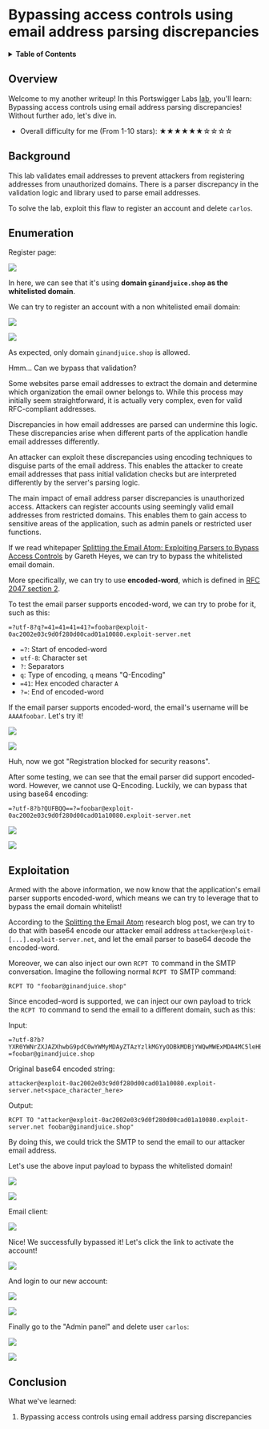 # Bypassing access controls using email address parsing discrepancies

<details><summary><strong>Table of Contents</strong></summary>

- [Overview](#overview)
- [Background](#background)
- [Enumeration](#enumeration)
- [Exploitation](#exploitation)
- [Conclusion](#conclusion)

</details>

## Overview

Welcome to my another writeup! In this Portswigger Labs [lab](https://portswigger.net/web-security/logic-flaws/examples/lab-logic-flaws-bypassing-access-controls-using-email-address-parsing-discrepancies), you'll learn: Bypassing access controls using email address parsing discrepancies! Without further ado, let's dive in.

- Overall difficulty for me (From 1-10 stars): ★★★★★★☆☆☆☆

## Background

This lab validates email addresses to prevent attackers from registering addresses from unauthorized domains. There is a parser discrepancy in the validation logic and library used to parse email addresses.

To solve the lab, exploit this flaw to register an account and delete `carlos`.

## Enumeration

Register page:

![](https://github.com/siunam321/CTF-Writeups/blob/main/Portswigger-Labs/Business-Logic-Vulnerabilities/BLV-12/images/Pasted%20image%2020241203135351.png)

In here, we can see that it's using **domain `ginandjuice.shop` as the whitelisted domain**.

We can try to register an account with a non whitelisted email domain:

![](https://github.com/siunam321/CTF-Writeups/blob/main/Portswigger-Labs/Business-Logic-Vulnerabilities/BLV-12/images/Pasted%20image%2020241203135749.png)

![](https://github.com/siunam321/CTF-Writeups/blob/main/Portswigger-Labs/Business-Logic-Vulnerabilities/BLV-12/images/Pasted%20image%2020241203135830.png)

As expected, only domain `ginandjuice.shop` is allowed.

Hmm... Can we bypass that validation?

Some websites parse email addresses to extract the domain and determine which organization the email owner belongs to. While this process may initially seem straightforward, it is actually very complex, even for valid RFC-compliant addresses.

Discrepancies in how email addresses are parsed can undermine this logic. These discrepancies arise when different parts of the application handle email addresses differently.

An attacker can exploit these discrepancies using encoding techniques to disguise parts of the email address. This enables the attacker to create email addresses that pass initial validation checks but are interpreted differently by the server's parsing logic.

The main impact of email address parser discrepancies is unauthorized access. Attackers can register accounts using seemingly valid email addresses from restricted domains. This enables them to gain access to sensitive areas of the application, such as admin panels or restricted user functions.

If we read whitepaper [Splitting the Email Atom: Exploiting Parsers to Bypass Access Controls](https://portswigger.net/research/splitting-the-email-atom) by Gareth Heyes, we can try to bypass the whitelisted email domain.

More specifically, we can try to use **encoded-word**, which is defined in [RFC 2047 section 2](https://datatracker.ietf.org/doc/html/rfc2047#section-2).

To test the email parser supports encoded-word, we can try to probe for it, such as this:

```
=?utf-8?q?=41=41=41=41?=foobar@exploit-0ac2002e03c9d0f280d00cad01a10080.exploit-server.net
```

- `=?`: Start of encoded-word
- `utf-8`: Character set
- `?`: Separators
- `q`: Type of encoding, `q` means "Q-Encoding"
- `=41`: Hex encoded character `A`
- `?=`: End of encoded-word

If the email parser supports encoded-word, the email's username will be `AAAAfoobar`. Let's try it!

![](https://github.com/siunam321/CTF-Writeups/blob/main/Portswigger-Labs/Business-Logic-Vulnerabilities/BLV-12/images/Pasted%20image%2020241203140117.png)

![](https://github.com/siunam321/CTF-Writeups/blob/main/Portswigger-Labs/Business-Logic-Vulnerabilities/BLV-12/images/Pasted%20image%2020241203140145.png)

Huh, now we got "Registration blocked for security reasons".

After some testing, we can see that the email parser did support encoded-word. However, we cannot use Q-Encoding. Luckily, we can bypass that using base64 encoding:

```
=?utf-8?b?QUFBQQ==?=foobar@exploit-0ac2002e03c9d0f280d00cad01a10080.exploit-server.net
```

![](https://github.com/siunam321/CTF-Writeups/blob/main/Portswigger-Labs/Business-Logic-Vulnerabilities/BLV-12/images/Pasted%20image%2020241203140743.png)

![](https://github.com/siunam321/CTF-Writeups/blob/main/Portswigger-Labs/Business-Logic-Vulnerabilities/BLV-12/images/Pasted%20image%2020241203140759.png)

## Exploitation

Armed with the above information, we now know that the application's email parser supports encoded-word, which means we can try to leverage that to bypass the email domain whitelist!

According to the [Splitting the Email Atom](https://portswigger.net/research/splitting-the-email-atom) research blog post, we can try to do that with base64 encode our attacker email address `attacker@exploit-[...].exploit-server.net`, and let the email parser to base64 decode the encoded-word.

Moreover, we can also inject our own `RCPT TO` command in the SMTP conversation. Imagine the following normal `RCPT TO` SMTP command:

```
RCPT TO "foobar@ginandjuice.shop"
```

Since encoded-word is supported, we can inject our own payload to trick the `RCPT TO` command to send the email to a different domain, such as this:

Input:

```
=?utf-8?b?YXR0YWNrZXJAZXhwbG9pdC0wYWMyMDAyZTAzYzlkMGYyODBkMDBjYWQwMWExMDA4MC5leHBsb2l0LXNlcnZlci5uZXQg?=foobar@ginandjuice.shop
```

Original base64 encoded string:

```
attacker@exploit-0ac2002e03c9d0f280d00cad01a10080.exploit-server.net<space_character_here>
```

Output:

```
RCPT TO "attacker@exploit-0ac2002e03c9d0f280d00cad01a10080.exploit-server.net foobar@ginandjuice.shop"
```

By doing this, we could trick the SMTP to send the email to our attacker email address.

Let's use the above input payload to bypass the whitelisted domain!

![](https://github.com/siunam321/CTF-Writeups/blob/main/Portswigger-Labs/Business-Logic-Vulnerabilities/BLV-12/images/Pasted%20image%2020241203142435.png)

![](https://github.com/siunam321/CTF-Writeups/blob/main/Portswigger-Labs/Business-Logic-Vulnerabilities/BLV-12/images/Pasted%20image%2020241203142455.png)

Email client:

![](https://github.com/siunam321/CTF-Writeups/blob/main/Portswigger-Labs/Business-Logic-Vulnerabilities/BLV-12/images/Pasted%20image%2020241203142513.png)

Nice! We successfully bypassed it! Let's click the link to activate the account!

![](https://github.com/siunam321/CTF-Writeups/blob/main/Portswigger-Labs/Business-Logic-Vulnerabilities/BLV-12/images/Pasted%20image%2020241203142609.png)

And login to our new account:

![](https://github.com/siunam321/CTF-Writeups/blob/main/Portswigger-Labs/Business-Logic-Vulnerabilities/BLV-12/images/Pasted%20image%2020241203142632.png)

![](https://github.com/siunam321/CTF-Writeups/blob/main/Portswigger-Labs/Business-Logic-Vulnerabilities/BLV-12/images/Pasted%20image%2020241203142649.png)

Finally go to the "Admin panel" and delete user `carlos`:

![](https://github.com/siunam321/CTF-Writeups/blob/main/Portswigger-Labs/Business-Logic-Vulnerabilities/BLV-12/images/Pasted%20image%2020241203142752.png)

![](https://github.com/siunam321/CTF-Writeups/blob/main/Portswigger-Labs/Business-Logic-Vulnerabilities/BLV-12/images/Pasted%20image%2020241203142809.png)

## Conclusion

What we've learned:

1. Bypassing access controls using email address parsing discrepancies